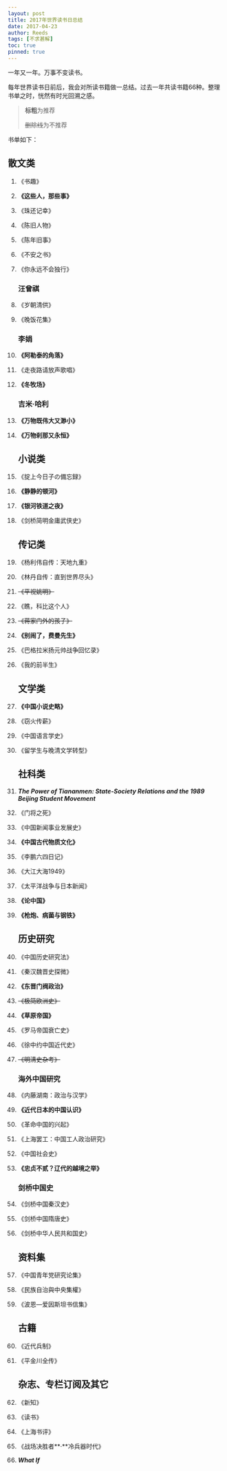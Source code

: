 ```yaml
---
layout: post
title: 2017年世界读书日总结
date: 2017-04-23
author: Reeds
tags: [不求甚解]
toc: true
pinned: true
---
```


 

一年又一年。万事不变读书。

<!--- more ---> 

每年世界读书日前后，我会对所读书籍做一总结。过去一年共读书籍66种。整理书单之时，恍然有时光回溯之感。

>  **标粗**为推荐
>
>  ~~删除线~~为不推荐

书单如下：

## 散文类

1. 《书趣》

2. **《这些人，那些事》**

3. 《珠还记幸》

4. 《陈旧人物》

5. 《陈年旧事》

6. 《不安之书》

7. 《你永远不会独行》

   ### 汪曾祺

8. 《岁朝清供》

9. 《晚饭花集》

   ### 李娟

10. **《阿勒泰的角落》**

11. 《走夜路请放声歌唱》

12. **《冬牧场》**

    ### 吉米·哈利

13. **《万物既伟大又渺小》**

14. **《万物刹那又永恒》**

    ## 小说类

15. 《掟上今日子の備忘録》

16. **《静静的顿河》**

17. **《银河铁道之夜》** 

18. 《剑桥简明金庸武侠史》

    ## 传记类

19. 《杨利伟自传：天地九重》

20. 《林丹自传：直到世界尽头》

21. ~~《平视姚明》~~

22. 《瞧，科比这个人》

23. ~~《蒋家门外的孩子》~~

24. **《别闹了，费曼先生》**

25. 《巴格拉米扬元帅战争回忆录》

26. 《我的前半生》

    ## 文学类

27. **《中国小说史略》**

28. 《窃火传薪》

29. 《中国语言学史》

30. 《留学生与晚清文学转型》

    ## 社科类

31. ***The Power of Tiananmen: State-Society Relations and the 1989 Beijing Student Movement*** 

32. 《门将之死》

33. 《中国新闻事业发展史》

34. **《中国古代物质文化》**

35. 《李鹏六四日记》

36. 《大江大海1949》

37. 《太平洋战争与日本新闻》 

38. **《论中国》**

39. **《枪炮、病菌与钢铁》** 

    ## 历史研究

40. 《中国历史研究法》

41. 《秦汉魏晋史探微》

42. **《东晋门阀政治》**

43. ~~《极简欧洲史》~~

44. **《草原帝国》**

45. 《罗马帝国衰亡史》

46. 《徐中约中国近代史》

47. ~~《明清史杂考》~~

    ### 海外中国研究

48. 《内藤湖南：政治与汉学》

49. **《近代日本的中国认识》**

50. 《革命中国的兴起》

51. 《上海罢工：中国工人政治研究》

52. 《中国社会史》

53. **《忠贞不贰？辽代的越境之举》**

    ### 剑桥中国史

54. 《剑桥中国秦汉史》

55. 《剑桥中国隋唐史》

56. 《剑桥中华人民共和国史》

    ## 资料集

57. 《中国青年党研究论集》

58. 《民族自治與中央集權》 

59. 《波恩—爱因斯坦书信集》 

    ## 古籍

60. 《近代兵制》

61. 《平金川全传》

    ## 杂志、专栏订阅及其它

62. 《新知》

63. 《读书》

64. 《上海书评》

65. 《战场决胜者**·**冷兵器时代》

66. ***What If***